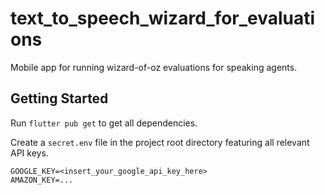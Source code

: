 # text_to_speech_wizard_for_evaluations

Mobile app for running wizard-of-oz evaluations for speaking agents.

## Getting Started

Run `flutter pub get` to get all dependencies.

Create a `secret.env` file in the project root directory featuring all relevant API keys.
```
GOOGLE_KEY=<insert_your_google_api_key_here>
AMAZON_KEY=...
```
